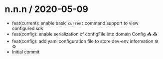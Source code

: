 # n.n.n / 2020-05-09

- feat(current): enable basic `current` command support to view configured sdk
- feat(config): enable serialization of configFile into domain Config 📥 📤
- feat(config): add yaml configuration file to store dev-env information ⚙️ ⚙︎
- Initial commit
